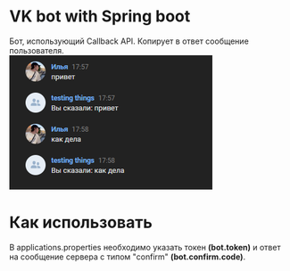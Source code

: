 # VK bot with Spring boot
Бот, использующий Callback API. Копирует в ответ сообщение пользователя.\
![Пример использования](images/img.png "Пример использования")
# Как использовать
В applications.properties необходимо указать токен **(bot.token)** и ответ на сообщение сервера с типом "confirm" **(bot.confirm.code)**.
